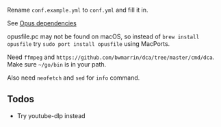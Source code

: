 Rename `conf.example.yml` to `conf.yml` and fill it in.

See [Opus dependencies](https://github.com/hraban/opus?tab=readme-ov-file#build--installation)

opusfile.pc may not be found on macOS, so instead of `brew install opusfile` try `sudo port install opusfile` using MacPorts.

Need `ffmpeg` and `https://github.com/bwmarrin/dca/tree/master/cmd/dca`. Make sure `~/go/bin` is in your path.

Also need `neofetch` and `sed` for `info` command.

## Todos

- Try youtube-dlp instead